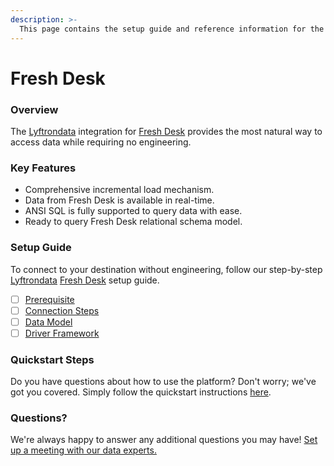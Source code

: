 ```yaml
---
description: >-
  This page contains the setup guide and reference information for the Fresh Desk source connector.
---
```


# Fresh Desk

### Overview

The [Lyftrondata](https://www.lyftrondata.com/) integration for [Fresh Desk](https://www.lyftrondata.com/integration/finance-analytics/freshdesk/) provides the most natural way to access data while requiring no engineering.

### Key Features

* Comprehensive incremental load mechanism.
* Data from Fresh Desk is available in real-time.&#x20;
* ANSI SQL is fully supported to query data with ease.
* Ready to query Fresh Desk relational schema model.

### Setup Guide

To connect to your destination without engineering, follow our step-by-step [Lyftrondata](https://www.lyftrondata.com/)  [Fresh Desk](https://www.lyftrondata.com/integration/finance-analytics/freshdesk/) setup guide.

* [ ] [Prerequisite](prerequisite.md)
* [ ] [Connection Steps](connection-steps.md)
* [ ] [Data Model](data-model/erd.md)
* [ ] [Driver Framework](driver-framework/)

### Quickstart Steps

Do you have questions about how to use the platform? Don't worry; we've got you covered. Simply follow the quickstart instructions [here](../README.md).

### Questions? <a href="#questions" id="questions"></a>

We're always happy to answer any additional questions you may have! [Set up a meeting with our data experts.](https://www.lyftrondata.com/book-a-meeting/)

